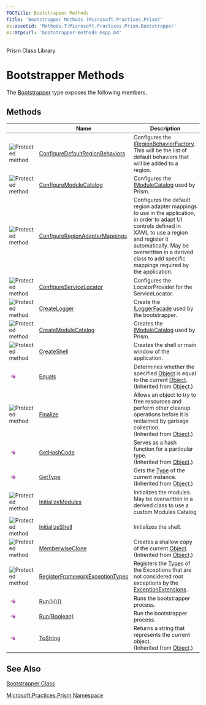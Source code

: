 ```yaml
---
TOCTitle: Bootstrapper Methods
Title: 'Bootstrapper Methods (Microsoft.Practices.Prism)'
ms:assetid: 'Methods.T:Microsoft.Practices.Prism.Bootstrapper'
ms:mtpsurl: 'bootstrapper-methods-mspp.md'
---
```


Prism Class Library

Bootstrapper Methods
====================

The [Bootstrapper](https://msdn.microsoft.com/library/microsoft.practices.prism.bootstrapper) type exposes the following members.

Methods
-------

<table>

<thead>
<tr class="header">
<th> </th>
<th>Name</th>
<th>Description</th>
</tr>
</thead>
<tbody>
<tr class="odd">
<td><img src="https://msdn.microsoft.com/en-us/Gg430970.protmethod(en-us,PandP.50).gif" title="Protected method" /></td>
<td><a href="https://msdn.microsoft.com/library/microsoft.practices.prism.bootstrapper.configuredefaultregionbehaviors">ConfigureDefaultRegionBehaviors</a></td>
<td><div class="summary">
Configures the <a href="https://msdn.microsoft.com/library/microsoft.practices.prism.regions.iregionbehaviorfactory">IRegionBehaviorFactory</a>. This will be the list of default behaviors that will be added to a region.
</div></td>
</tr>
<tr class="even">
<td><img src="https://msdn.microsoft.com/en-us/Gg430970.protmethod(en-us,PandP.50).gif" title="Protected method" /></td>
<td><a href="https://msdn.microsoft.com/library/microsoft.practices.prism.bootstrapper.configuremodulecatalog">ConfigureModuleCatalog</a></td>
<td><div class="summary">
Configures the <a href="https://msdn.microsoft.com/library/microsoft.practices.prism.modularity.imodulecatalog">IModuleCatalog</a> used by Prism.
</div></td>
</tr>
<tr class="odd">
<td><img src="https://msdn.microsoft.com/en-us/Gg430970.protmethod(en-us,PandP.50).gif" title="Protected method" /></td>
<td><a href="https://msdn.microsoft.com/library/microsoft.practices.prism.bootstrapper.configureregionadaptermappings">ConfigureRegionAdapterMappings</a></td>
<td><div class="summary">
Configures the default region adapter mappings to use in the application, in order to adapt UI controls defined in XAML to use a region and register it automatically. May be overwritten in a derived class to add specific mappings required by the application.
</div></td>
</tr>
<tr class="even">
<td><img src="https://msdn.microsoft.com/en-us/Gg430970.protmethod(en-us,PandP.50).gif" title="Protected method" /></td>
<td><a href="https://msdn.microsoft.com/library/microsoft.practices.prism.bootstrapper.configureservicelocator">ConfigureServiceLocator</a></td>
<td><div class="summary">
Configures the LocatorProvider for the ServiceLocator.
</div></td>
</tr>
<tr class="odd">
<td><img src="https://msdn.microsoft.com/en-us/Gg430970.protmethod(en-us,PandP.50).gif" title="Protected method" /></td>
<td><a href="https://msdn.microsoft.com/library/microsoft.practices.prism.bootstrapper.createlogger">CreateLogger</a></td>
<td><div class="summary">
Create the <a href="https://msdn.microsoft.com/library/microsoft.practices.prism.logging.iloggerfacade">ILoggerFacade</a> used by the bootstrapper.
</div></td>
</tr>
<tr class="even">
<td><img src="https://msdn.microsoft.com/en-us/Gg430970.protmethod(en-us,PandP.50).gif" title="Protected method" /></td>
<td><a href="https://msdn.microsoft.com/library/microsoft.practices.prism.bootstrapper.createmodulecatalog">CreateModuleCatalog</a></td>
<td><div class="summary">
Creates the <a href="https://msdn.microsoft.com/library/microsoft.practices.prism.modularity.imodulecatalog">IModuleCatalog</a> used by Prism.
</div></td>
</tr>
<tr class="odd">
<td><img src="https://msdn.microsoft.com/en-us/Gg430970.protmethod(en-us,PandP.50).gif" title="Protected method" /></td>
<td><a href="https://msdn.microsoft.com/library/microsoft.practices.prism.bootstrapper.createshell">CreateShell</a></td>
<td><div class="summary">
Creates the shell or main window of the application.
</div></td>
</tr>
<tr class="even">
<td><img src="images/public-method.gif" title="Public method" /></td>
<td><a href="http://msdn.microsoft.com/en-us/library/bsc2ak47">Equals</a></td>
<td><div class="summary">
Determines whether the specified <a href="http://msdn.microsoft.com/en-us/library/e5kfa45b">Object</a> is equal to the current <a href="http://msdn.microsoft.com/en-us/library/e5kfa45b">Object</a>.
</div>
(Inherited from <a href="http://msdn.microsoft.com/en-us/library/e5kfa45b">Object</a>.)</td>
</tr>
<tr class="odd">
<td><img src="https://msdn.microsoft.com/en-us/Gg430970.protmethod(en-us,PandP.50).gif" title="Protected method" /></td>
<td><a href="http://msdn.microsoft.com/en-us/library/4k87zsw7">Finalize</a></td>
<td><div class="summary">
Allows an object to try to free resources and perform other cleanup operations before it is reclaimed by garbage collection.
</div>
(Inherited from <a href="http://msdn.microsoft.com/en-us/library/e5kfa45b">Object</a>.)</td>
</tr>
<tr class="even">
<td><img src="images/public-method.gif" title="Public method" /></td>
<td><a href="http://msdn.microsoft.com/en-us/library/zdee4b3y">GetHashCode</a></td>
<td><div class="summary">
Serves as a hash function for a particular type.
</div>
(Inherited from <a href="http://msdn.microsoft.com/en-us/library/e5kfa45b">Object</a>.)</td>
</tr>
<tr class="odd">
<td><img src="images/public-method.gif" title="Public method" /></td>
<td><a href="http://msdn.microsoft.com/en-us/library/dfwy45w9">GetType</a></td>
<td><div class="summary">
Gets the <a href="http://msdn.microsoft.com/en-us/library/42892f65">Type</a> of the current instance.
</div>
(Inherited from <a href="http://msdn.microsoft.com/en-us/library/e5kfa45b">Object</a>.)</td>
</tr>
<tr class="even">
<td><img src="https://msdn.microsoft.com/en-us/Gg430970.protmethod(en-us,PandP.50).gif" title="Protected method" /></td>
<td><a href="https://msdn.microsoft.com/library/microsoft.practices.prism.bootstrapper.initializemodules">InitializeModules</a></td>
<td><div class="summary">
Initializes the modules. May be overwritten in a derived class to use a custom Modules Catalog
</div></td>
</tr>
<tr class="odd">
<td><img src="https://msdn.microsoft.com/en-us/Gg430970.protmethod(en-us,PandP.50).gif" title="Protected method" /></td>
<td><a href="https://msdn.microsoft.com/library/microsoft.practices.prism.bootstrapper.initializeshell">InitializeShell</a></td>
<td><div class="summary">
Initializes the shell.
</div></td>
</tr>
<tr class="even">
<td><img src="https://msdn.microsoft.com/en-us/Gg430970.protmethod(en-us,PandP.50).gif" title="Protected method" /></td>
<td><a href="http://msdn.microsoft.com/en-us/library/57ctke0a">MemberwiseClone</a></td>
<td><div class="summary">
Creates a shallow copy of the current <a href="http://msdn.microsoft.com/en-us/library/e5kfa45b">Object</a>.
</div>
(Inherited from <a href="http://msdn.microsoft.com/en-us/library/e5kfa45b">Object</a>.)</td>
</tr>
<tr class="odd">
<td><img src="https://msdn.microsoft.com/en-us/Gg430970.protmethod(en-us,PandP.50).gif" title="Protected method" /></td>
<td><a href="https://msdn.microsoft.com/library/microsoft.practices.prism.bootstrapper.registerframeworkexceptiontypes">RegisterFrameworkExceptionTypes</a></td>
<td><div class="summary">
Registers the <a href="http://msdn.microsoft.com/en-us/library/42892f65">Type</a>s of the Exceptions that are not considered root exceptions by the <a href="https://msdn.microsoft.com/library/microsoft.practices.prism.exceptionextensions">ExceptionExtensions</a>.
</div></td>
</tr>
<tr class="even">
<td><img src="images/public-method.gif" title="Public method" /></td>
<td><a href="https://msdn.microsoft.com/library/microsoft.practices.prism.bootstrapper.run">Run()()()</a></td>
<td><div class="summary">
Runs the bootstrapper process.
</div></td>
</tr>
<tr class="odd">
<td><img src="images/public-method.gif" title="Public method" /></td>
<td><a href="https://msdn.microsoft.com/library/microsoft.practices.prism.bootstrapper.run(system.boolean)">Run(Boolean)</a></td>
<td><div class="summary">
Run the bootstrapper process.
</div></td>
</tr>
<tr class="even">
<td><img src="images/public-method.gif" title="Public method" /></td>
<td><a href="http://msdn.microsoft.com/en-us/library/7bxwbwt2">ToString</a></td>
<td><div class="summary">
Returns a string that represents the current object.
</div>
(Inherited from <a href="http://msdn.microsoft.com/en-us/library/e5kfa45b">Object</a>.)</td>
</tr>
</tbody>
</table>

See Also
--------


[Bootstrapper Class](https://msdn.microsoft.com/library/microsoft.practices.prism.bootstrapper)

[Microsoft.Practices.Prism Namespace](https://msdn.microsoft.com/library/microsoft.practices.prism)

